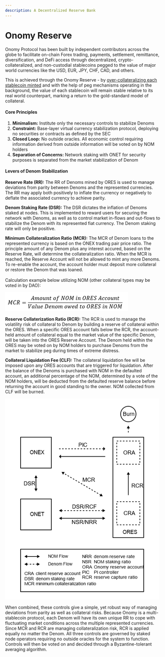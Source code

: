 ```yaml
---
description: A Decentralized Reserve Bank
---
```


# Onomy Reserve

Onomy Protocol has been built by independent contributors across the globe to facilitate on-chain Forex trading, payments, settlement, remittance, diversification, and DeFi access through decentralized, crypto-collateralized, and non-custodial stablecoins pegged to the value of major world currencies like the USD, EUR, JPY, CHF, CAD, and others.

This is achieved through the Onomy Reserve - by [over-collateralizing each stablecoin minted](https://docs.onomy.io/founding-philosophy/stablecoins-and-collateral) and with the help of peg mechanisms operating in the background, the value of each stablecoin will remain stable relative to its real world counterpart, marking a return to the gold-standard model of collateral.

#### Core Principles

1. **Minimalism:** Institute only the necessary controls to stabilize Denoms
2. **Constraint:** Base-layer virtual currency stabilization protocol, deploying no securities or contracts as defined by the SEC
3. **Closed Loop:** No outside oracles. All economic control requiring information derived from outside information will be voted on by NOM holders
4. **Separation of Concerns:** Network staking with ONET for security purposes is separated from the market stabilization of Denom

#### **Levers of Denom Stabilization**

**Reserve Rate (RR):** The RR of Denoms mined by ORES is used to manage deviations from parity between Denoms and the represented currencies. The RR may apply both positively to inflate the currency or negatively to deflate the associated currency to achieve parity.

**Denom Staking Rate (DSR):** The DSR dictates the inflation of Denoms staked at nodes. This is implemented to reward users for securing the network with Denoms, as well as to control market in-flows and out-flows to stabilize the Denom with its represented fiat currency. The Denom staking rate will only be positive.

**Minimum Collateralization Ratio (MCR):** The MCR of Denom loans to the represented currency is based on the ONEX trading pair price ratio. The principle amount of any Denom plus any interest accured, based on the Reserve Rate, will determine the collateralization ratio. When the MCR is reached, the Reserve Account will not be allowed to mint any more Denoms. To re-enable the account, the account holder must deposit more collateral or restore the Denom that was loaned.\
\
Calculation example below utilizing NOM (other collateral types may be voted in by DAO):

![](../.gitbook/assets/image.png)

**Reserve Collaterization Ratio (RCR):** The RCR is used to manage the volatility risk of collateral to Denom by building a reserve of collateral within the ORES. When a specific ORES account falls below the RCR, the account-held amount of collateral equal to the market value of the specific Denom, will be taken into the ORES Reserve Account. The Denom held within the ORES may be voted on by NOM holders to purchase Denoms from the market to stabilize peg during times of extreme distress.

**Collateral Liquidation Fee (CLF):** The collateral liquidation fee will be imposed upon any ORES accounts that are triggered for liquidation. After the balance of the Denoms is purchased with NOM in the defaulted account, an additional percentage of the NOM, determined by a vote of the NOM holders, will be deducted from the defaulted reserve balance before returning the account in good standing to the owner. NOM collected from CLF will be burned.

![](<../.gitbook/assets/image (1) (1).png>)

When combined, these controls give a simple, yet robust way of managing deviations from parity as well as collateral risks. Because Onomy is a multi-stablecoin protocol, each Denom will have its own unique RR to cope with fluctuating market conditions across the multiple represented currencies. Since MCR and RCR are managing collateralization risk, RCR is applied equally no matter the Denom. All three controls are governed by staked node operators requiring no outside oracles for the system to function. Controls will then be voted on and decided through a Byzantine-tolerant averaging algorithm.
